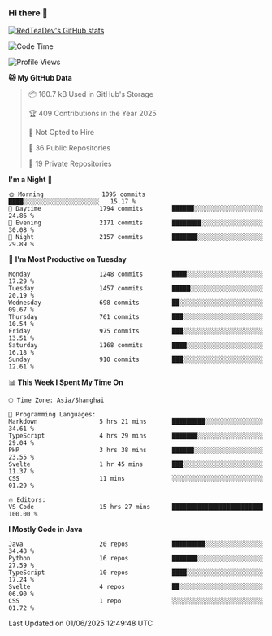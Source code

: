 ### Hi there 👋

<!--
**RedTeaDev/RedTeaDev** is a ✨ _special_ ✨ repository because its `README.md` (this file) appears on your GitHub profile.

Here are some ideas to get you started:

- 🔭 I’m currently working on ...
- 🌱 I’m currently learning ...
- 👯 I’m looking to collaborate on ...
- 🤔 I’m looking for help with ...
- 💬 Ask me about ...
- 📫 How to reach me: ...
- 😄 Pronouns: ...
- ⚡ Fun fact: ...
-->

<!--
[![wakatime](https://wakatime.com/badge/user/6b101ed0-04c0-4490-9283-eb61f2efff96.svg)](https://wakatime.com/@6b101ed0-04c0-4490-9283-eb61f2efff96)
!-->

[![RedTeaDev's GitHub stats](https://github-readme-stats.vercel.app/api?username=RedTeaDev\&include_all_commits=true)](https://github.com/anuraghazra/github-readme-stats)
<!--
[![willianrod's wakatime stats](https://github-readme-stats.vercel.app/api/wakatime?username=RedTeaDev)](https://github.com/anuraghazra/github-readme-stats)
!-->
<!--START_SECTION:waka-->
![Code Time](http://img.shields.io/badge/Code%20Time-3%2C259%20hrs%2023%20mins-blue)

![Profile Views](http://img.shields.io/badge/Profile%20Views-0-blue)

**🐱 My GitHub Data** 

> 📦 160.7 kB Used in GitHub's Storage 
 > 
> 🏆 409 Contributions in the Year 2025
 > 
> 🚫 Not Opted to Hire
 > 
> 📜 36 Public Repositories 
 > 
> 🔑 19 Private Repositories 
 > 
**I'm a Night 🦉** 

```text
🌞 Morning                1095 commits        ████░░░░░░░░░░░░░░░░░░░░░   15.17 % 
🌆 Daytime                1794 commits        ██████░░░░░░░░░░░░░░░░░░░   24.86 % 
🌃 Evening                2171 commits        ████████░░░░░░░░░░░░░░░░░   30.08 % 
🌙 Night                  2157 commits        ███████░░░░░░░░░░░░░░░░░░   29.89 % 
```
📅 **I'm Most Productive on Tuesday** 

```text
Monday                   1248 commits        ████░░░░░░░░░░░░░░░░░░░░░   17.29 % 
Tuesday                  1457 commits        █████░░░░░░░░░░░░░░░░░░░░   20.19 % 
Wednesday                698 commits         ██░░░░░░░░░░░░░░░░░░░░░░░   09.67 % 
Thursday                 761 commits         ███░░░░░░░░░░░░░░░░░░░░░░   10.54 % 
Friday                   975 commits         ███░░░░░░░░░░░░░░░░░░░░░░   13.51 % 
Saturday                 1168 commits        ████░░░░░░░░░░░░░░░░░░░░░   16.18 % 
Sunday                   910 commits         ███░░░░░░░░░░░░░░░░░░░░░░   12.61 % 
```


📊 **This Week I Spent My Time On** 

```text
🕑︎ Time Zone: Asia/Shanghai

💬 Programming Languages: 
Markdown                 5 hrs 21 mins       █████████░░░░░░░░░░░░░░░░   34.61 % 
TypeScript               4 hrs 29 mins       ███████░░░░░░░░░░░░░░░░░░   29.04 % 
PHP                      3 hrs 38 mins       ██████░░░░░░░░░░░░░░░░░░░   23.55 % 
Svelte                   1 hr 45 mins        ███░░░░░░░░░░░░░░░░░░░░░░   11.37 % 
CSS                      11 mins             ░░░░░░░░░░░░░░░░░░░░░░░░░   01.29 % 

🔥 Editors: 
VS Code                  15 hrs 27 mins      █████████████████████████   100.00 % 
```

**I Mostly Code in Java** 

```text
Java                     20 repos            █████████░░░░░░░░░░░░░░░░   34.48 % 
Python                   16 repos            ███████░░░░░░░░░░░░░░░░░░   27.59 % 
TypeScript               10 repos            ████░░░░░░░░░░░░░░░░░░░░░   17.24 % 
Svelte                   4 repos             ██░░░░░░░░░░░░░░░░░░░░░░░   06.90 % 
CSS                      1 repo              ░░░░░░░░░░░░░░░░░░░░░░░░░   01.72 % 
```




 Last Updated on 01/06/2025 12:49:48 UTC
<!--END_SECTION:waka-->


